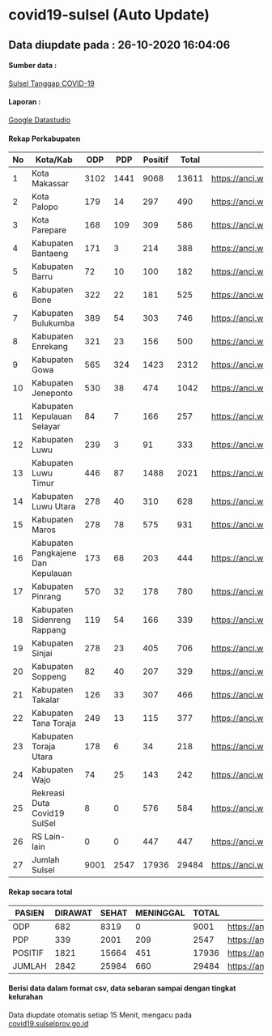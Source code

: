 
# covid19-sulsel (Auto Update)

## Data diupdate pada : 26-10-2020 16:04:06

#### Sumber data :
[Sulsel Tanggap COVID-19](https://covid19.sulselprov.go.id)

#### Laporan :
[Google Datastudio](https://datastudio.google.com/s/jythWGc1j4w)

#### Rekap Perkabupaten 
|No|Kota/Kab|ODP|PDP|Positif|Total|Link|
| --- | --- | --- | --- | --- | --- | --- |
|1|Kota Makassar|3102|1441|9068|13611|https://anci.web.id/cor/kota_makassar|
|2|Kota Palopo|179|14|297|490|https://anci.web.id/cor/kota_palopo|
|3|Kota Parepare|168|109|309|586|https://anci.web.id/cor/kota_parepare|
|4|Kabupaten Bantaeng|171|3|214|388|https://anci.web.id/cor/kabupaten_bantaeng|
|5|Kabupaten Barru|72|10|100|182|https://anci.web.id/cor/kabupaten_barru|
|6|Kabupaten Bone|322|22|181|525|https://anci.web.id/cor/kabupaten_bone|
|7|Kabupaten Bulukumba|389|54|303|746|https://anci.web.id/cor/kabupaten_bulukumba|
|8|Kabupaten Enrekang|321|23|156|500|https://anci.web.id/cor/kabupaten_enrekang|
|9|Kabupaten Gowa|565|324|1423|2312|https://anci.web.id/cor/kabupaten_gowa|
|10|Kabupaten Jeneponto|530|38|474|1042|https://anci.web.id/cor/kabupaten_jeneponto|
|11|Kabupaten Kepulauan Selayar|84|7|166|257|https://anci.web.id/cor/kabupaten_kepulauan_selayar|
|12|Kabupaten Luwu|239|3|91|333|https://anci.web.id/cor/kabupaten_luwu|
|13|Kabupaten Luwu Timur|446|87|1488|2021|https://anci.web.id/cor/kabupaten_luwu_timur|
|14|Kabupaten Luwu Utara|278|40|310|628|https://anci.web.id/cor/kabupaten_luwu_utara|
|15|Kabupaten Maros|278|78|575|931|https://anci.web.id/cor/kabupaten_maros|
|16|Kabupaten Pangkajene Dan Kepulauan|173|68|203|444|https://anci.web.id/cor/kabupaten_pangkajene_dan_kepulauan|
|17|Kabupaten Pinrang|570|32|178|780|https://anci.web.id/cor/kabupaten_pinrang|
|18|Kabupaten Sidenreng Rappang|119|54|166|339|https://anci.web.id/cor/kabupaten_sidenreng_rappang|
|19|Kabupaten Sinjai|278|23|405|706|https://anci.web.id/cor/kabupaten_sinjai|
|20|Kabupaten Soppeng|82|40|207|329|https://anci.web.id/cor/kabupaten_soppeng|
|21|Kabupaten Takalar|126|33|307|466|https://anci.web.id/cor/kabupaten_takalar|
|22|Kabupaten Tana Toraja|249|13|115|377|https://anci.web.id/cor/kabupaten_tana_toraja|
|23|Kabupaten Toraja Utara|178|6|34|218|https://anci.web.id/cor/kabupaten_toraja_utara|
|24|Kabupaten Wajo|74|25|143|242|https://anci.web.id/cor/kabupaten_wajo|
|25|Rekreasi Duta Covid19 SulSel|8|0|576|584|https://anci.web.id/cor/rekreasi_duta_covid19_sulsel|
|26|RS Lain-lain|0|0|447|447|https://anci.web.id/cor/rs_lain-lain|
|27|Jumlah Sulsel|9001|2547|17936|29484|https://anci.web.id/cor/jumlah_sulsel|

#### Rekap secara total

| PASIEN | DIRAWAT | SEHAT | MENINGGAL | TOTAL | LINK |
| ---- | -------- | ---- | ---- |  ---- | ---- |
| ODP | 682 | 8319 | 0 | 9001 | https://anci.web.id/cor/odp_detail.html |
| PDP | 339 | 2001 | 209 | 2547 | https://anci.web.id/cor/pdp_detail.html |
| POSITIF | 1821 | 15664 | 451 | 17936 | https://anci.web.id/cor/positif_detail.html |
| JUMLAH | 2842 | 25984 | 660 | 29484 | https://anci.web.id/cor/jumlah_sulsel/ |

 
#### Berisi data dalam format csv, data sebaran sampai dengan tingkat kelurahan

Data diupdate otomatis setiap 15 Menit, mengacu pada [covid19.sulselprov.go.id](https://covid19.sulselprov.go.id)

